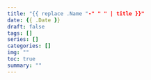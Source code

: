 ```yaml
---
title: "{{ replace .Name "-" " " | title }}"
date: {{ .Date }}
draft: false
tags: []
series: []
categories: []
img: ""
toc: true
summary: ""
---
```


